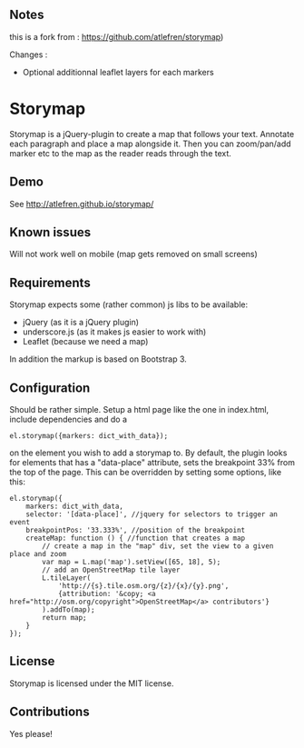 Notes
-----

this is a fork from : https://github.com/atlefren/storymap)

Changes :

* Optional additionnal leaflet layers for each markers


Storymap
========

Storymap is a jQuery-plugin to create a map that follows your text. Annotate each paragraph and place a map alongside it. Then you can zoom/pan/add marker etc to the map as the reader reads through the text.

Demo
----
See http://atlefren.github.io/storymap/ 

Known issues
------------
Will not work well on mobile (map gets removed on small screens)

Requirements
------------
Storymap expects some (rather common) js libs to be available:

- jQuery (as it is a jQuery plugin)
- underscore.js (as it makes js easier to work with)
- Leaflet (because we need a map)

In addition the markup is based on Bootstrap 3.

Configuration
-------------
Should be rather simple. Setup a html page like the one in index.html, include dependencies and do a 

    el.storymap({markers: dict_with_data});

on the element you wish to add a storymap to. By default, the plugin looks for elements that has a "data-place" attribute, sets the breakpoint 33% from the top of the page. This can be overridden by setting some options, like this:

    el.storymap({
        markers: dict_with_data,
        selector: '[data-place]', //jquery for selectors to trigger an event
        breakpointPos: '33.333%', //position of the breakpoint
        createMap: function () { //function that creates a map
            // create a map in the "map" div, set the view to a given place and zoom
            var map = L.map('map').setView([65, 18], 5);            
            // add an OpenStreetMap tile layer            
            L.tileLayer(
                'http://{s}.tile.osm.org/{z}/{x}/{y}.png',
                {attribution: '&copy; <a href="http://osm.org/copyright">OpenStreetMap</a> contributors'}
            ).addTo(map);
            return map;
        }
    });

License
-------
Storymap is licensed under the MIT license. 

Contributions
-------------
Yes please!
